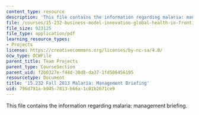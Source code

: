 ```yaml
---
content_type: resource
description: 'This file contains the information regarding malaria: management briefing.'
file: /courses/15-232-business-model-innovation-global-health-in-frontier-markets-fall-2013/796d791ab9457813b66a1c01b2671ce9_MIT15_232F13_a1_malaria_3.pdf
file_size: 923125
file_type: application/pdf
learning_resource_types:
- Projects
license: https://creativecommons.org/licenses/by-nc-sa/4.0/
ocw_type: OCWFile
parent_title: Team Projects
parent_type: CourseSection
parent_uid: f2b0327e-f44d-38d8-da37-1fd506456195
resourcetype: Document
title: '15.232 Fall 2013 Malaria: Management Briefing'
uid: 796d791a-b945-7813-b66a-1c01b2671ce9
---
```

This file contains the information regarding malaria: management briefing.